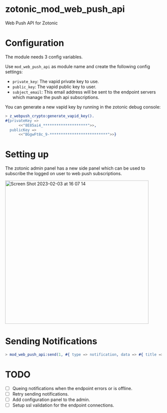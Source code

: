 # zotonic_mod_web_push_api

Web Push API for Zotonic

# Configuration

The module needs 3 config variables.

Use `mod_web_push_api` as module name and create the following config settings:

  - `private_key`: The vapid private key to use.
  - `public_key`: The vapid public key to user.
  - `subject_email`: This email address will be sent to the endpoint servers which manage the push api subscriptions.

You can generate a new vapid key by running in the zotonic debug console:

``` erlang
> z_webpush_crypto:generate_vapid_key().
#{privateKey =>
      <<"8E85ai4_********************">>,
  publicKey =>
      <<"BGgwFt8c_9-**************************">>}
```

# Setting up

The zotonic admin panel has a new side panel which can be used to subscribe the logged on user to web push subscriptions. 

<img width="461" alt="Screen Shot 2023-02-03 at 16 07 14" src="https://user-images.githubusercontent.com/1024972/216637292-c7c1aea9-1626-4cbb-b43f-e460db0d50b7.png">

# Sending Notifications

```erlang
> mod_web_push_api:send(1, #{ type => notification, data => #{ title => <<"Hello">>, options => #{ body => <<"World">>, data => #{ url => <<"/page/123">>} }}}, #{ ttl => 3600 }, z:c(your_site)).
```

# TODO

- [ ] Queing notifications when the endpoint errors or is offline.
- [ ] Retry sending notifications.
- [ ] Add configuration panel to the admin.
- [ ] Setup ssl validation for the endpoint connections.
